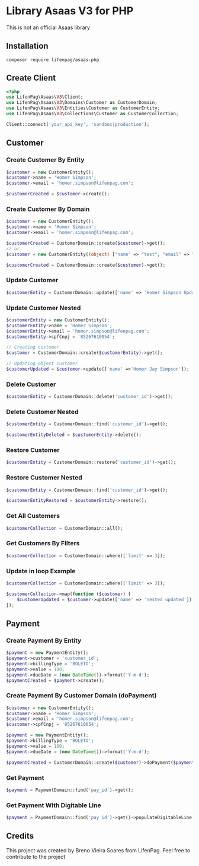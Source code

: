 # Library Asaas V3 for PHP

This is not an official Asaas library

## Installation

```
composer require lifenpag/asaas-php
```

## Create Client

```php
<?php
use LifenPag\Asaas\V3\Client;
use LifenPag\Asaas\V3\Domains\Customer as CustomerDomain;
use LifenPag\Asaas\V3\Entities\Customer as CustomerEntity;
use LifenPag\Asaas\V3\Collections\Customer as CustomerCollection;

Client::connect('your_api_key', 'sandbox|production');
```

## Customer

### Create Customer By Entity
```php
$customer = new CustomerEntity();
$customer->name = 'Homer Simpson';
$customer->email = 'homer.simpson@lifenpag.com';

$customerCreated = $customer->create();
```

### Create Customer By Domain
```php
$customer = new CustomerEntity();
$customer->name = 'Homer Simpson';
$customer->email = 'homer.simpson@lifenpag.com';

$customerCreated = CustomerDomain::create($customer)->get();
// or
$customer = new CustomerEntity((object) ["name" => "test", "email" => "email@test.com"];

$customerCreated = CustomerDomain::create($customer)->get();
```

### Update Customer
```php
$customerEntity = CustomerDomain::update(['name' => 'Homer Simpson Updated'], 'customer_id')->get();
```

### Update Customer Nested
```php
$customerEntity = new CustomerEntity();
$customerEntity->name = 'Homer Simpson';
$customerEntity->email = 'homer.simpson@lifenpag.com';
$customerEntity->cpfCnpj = '85267610054';

// Creating customer
$customer = CustomerDomain::create($customerEntity)->get();

// Updating object customer
$customerUpdated = $customer->update(['name' =>'Homer Jay Simpson']);
```

### Delete Customer
```php
$customerEntity = CustomerDomain::delete('customer_id')->get();
```

### Delete Customer Nested
```php
$customerEntity = CustomerDomain::find('customer_id')->get();

$customerEntityDeleted = $customerEntity->delete();
```

### Restore Customer
```php
$customerEntity = CustomerDomain::restore('customer_id')->get();
```

### Restore Customer Nested
```php
$customerEntity = CustomerDomain::find('customer_id')->get();

$customerEntityRestored = $customerEntity->restore();
```

### Get All Customers
```php
$customerCollection = CustomerDomain::all();
```

### Get Customers By Filters
```php
$customerCollection = CustomerDomain::where(['limit' => 3]);
```

### Update in loop Example
```php
$customerCollection = CustomerDomain::where(['limit' => 3]);

$customerCollection->map(function ($customer) {
	$customerUpdated = $customer->update(['name' => 'nested updated']);
});
```

## Payment
### Create Payment By Entity
```php
$payment = new PaymentEntity();
$payment->customer = 'customer_id';
$payment->billingType = 'BOLETO';
$payment->value = 100;
$payment->dueDate = (new DateTime())->format('Y-m-d');
$paymentCreated = $payment->create();
```

### Create Payment By Customer Domain (doPayment)
```php
$customer = new CustomerEntity();
$customer->name = 'Homer Simpson';
$customer->email = 'homer.simpson@lifenpag.com';
$customer->cpfCnpj = '85267610054';

$payment = new PaymentEntity();
$payment->billingType = 'BOLETO';
$payment->value = 100;
$payment->dueDate = (new DateTime())->format('Y-m-d');

$paymentCreated = CustomerDomain::create($customer)->doPayment($payment);
```

### Get Payment
```php
$payment = PaymentDomain::find('pay_id')->get();
```

### Get Payment With Digitable Line
```php
$payment = PaymentDomain::find('pay_id')->get()->populateDigitableLine();
```

## Credits

This project was created by Breno Vieira Soares from LifenPag. Feel free to contribute to the project
